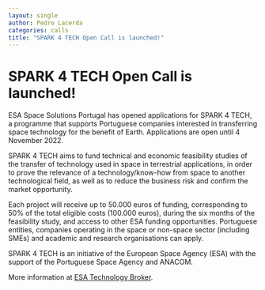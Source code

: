 ```yaml
---
layout: single
author: Pedro Lacerda
categories: calls
title: "SPARK 4 TECH Open Call is launched!"
---
```


# SPARK 4 TECH Open Call is launched!

ESA Space Solutions Portugal has opened applications for SPARK 4 TECH, a programme that supports Portuguese companies interested in transferring space technology for the benefit of Earth. Applications are open until 4 November 2022.

SPARK 4 TECH aims to fund technical and economic feasibility studies of the transfer of technology used in space in terrestrial applications, in order to prove the relevance of a technology/know-how from space to another technological field, as well as to reduce the business risk and confirm the market opportunity.

Each project will receive up to 50.000 euros of funding, corresponding to 50% of the total eligible costs (100.000 euros), during the six months of the feasibility study, and access to other ESA funding opportunities. Portuguese entities, companies operating in the space or non-space sector (including SMEs) and academic and research organisations can apply.

SPARK 4 TECH is an initiative of the European Space Agency (ESA) with the support of the Portuguese Space Agency and ANACOM.

More information at [ESA Technology Broker](https://space.ipn.pt/esa/esa-technology-broker/).
